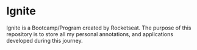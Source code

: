 # Ignite

Ignite is a Bootcamp/Program created by Rocketseat. The purpose of this repository is to store all my personal annotations, and applications developed during this journey.
